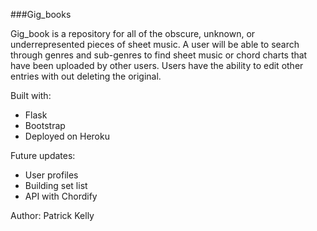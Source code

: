 ###Gig_books

Gig_book is a repository for all of the obscure, unknown, or underrepresented pieces of sheet music. A user will be able to search through genres and sub-genres to find sheet music or chord charts that have been uploaded by other users. Users have the ability to edit other entries with out deleting the original.  


Built with:
- Flask
- Bootstrap
- Deployed on Heroku

Future updates:
- User profiles
- Building set list
- API with Chordify

Author: Patrick Kelly
